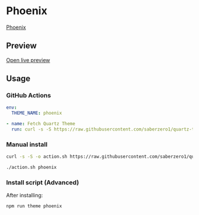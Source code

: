 # Phoenix

[Phoenix](https://github.com/RyzenFromFire)

## Preview

[Open live preview](https://quartz-themes.github.io/phoenix/)

## Usage

### GitHub Actions

```yaml
env:
  THEME_NAME: phoenix
```

```yaml
- name: Fetch Quartz Theme
  run: curl -s -S https://raw.githubusercontent.com/saberzero1/quartz-themes/master/action.sh | bash -s -- $THEME_NAME
```

### Manual install

```bash
curl -s -S -o action.sh https://raw.githubusercontent.com/saberzero1/quartz-themes/master/action.sh

./action.sh phoenix
```

### Install script (Advanced)

After installing:

```bash
npm run theme phoenix
```
